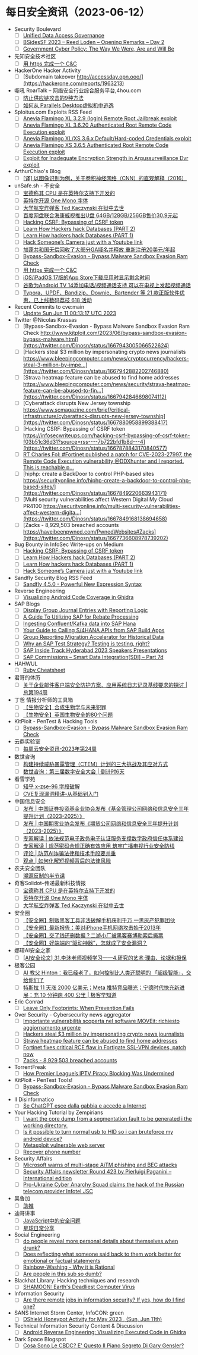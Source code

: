 # 每日安全资讯（2023-06-12）

- Security Boulevard
  - [ ] [Unified Data Access Governance](https://securityboulevard.com/2023/06/unified-data-access-governance/)
  - [ ] [BSidesSF 2023 – Reed Loden – Opening Remarks – Day 2](https://securityboulevard.com/2023/06/bsidessf-2023-reed-loden-opening-remarks-day-2/)
  - [ ] [Government Cyber Policy: The Way We Were, Are and Will Be](https://securityboulevard.com/2023/06/government-cyber-policy-the-way-we-were-are-and-will-be/)
- 先知安全技术社区
  - [ ] [用 https 完成一个 C&C](https://xz.aliyun.com/t/12601)
- HackerOne Hacker Activity
  - [ ] [Subdomain takeover http://accessday.opn.ooo/](https://hackerone.com/reports/1963213)
- 嘶吼 RoarTalk – 网络安全行业综合服务平台,4hou.com
  - [ ] [防止供应链攻击的9种方法](https://www.4hou.com/posts/V2NO)
  - [ ] [如何从 Parallels Desktop虚拟机中逃逸](https://www.4hou.com/posts/BXP2)
- Sploitus.com Exploits RSS Feed
  - [ ] [Anevia Flamingo XL 3.2.9 (login) Remote Root Jailbreak exploit](https://sploitus.com/exploit?id=ZSL-2023-5780&utm_source=rss&utm_medium=rss)
  - [ ] [Anevia Flamingo XL 3.6.20 Authenticated Root Remote Code Execution exploit](https://sploitus.com/exploit?id=ZSL-2023-5779&utm_source=rss&utm_medium=rss)
  - [ ] [Anevia Flamingo XL/XS 3.6.x Default/Hard-coded Credentials exploit](https://sploitus.com/exploit?id=ZSL-2023-5777&utm_source=rss&utm_medium=rss)
  - [ ] [Anevia Flamingo XS 3.6.5 Authenticated Root Remote Code Execution exploit](https://sploitus.com/exploit?id=ZSL-2023-5778&utm_source=rss&utm_medium=rss)
  - [ ] [Exploit for Inadequate Encryption Strength in Argussurveillance Dvr exploit](https://sploitus.com/exploit?id=FAC4DFDB-D2BD-5A19-87A3-2BF181170DCA&utm_source=rss&utm_medium=rss)
- ArthurChiao's Blog
  - [ ] [[译] 以图像识别为例，关于卷积神经网络（CNN）的直观解释（2016）](https://arthurchiao.github.io/blog/cnn-intuitive-explanation-zh/)
- unSafe.sh - 不安全
  - [ ] [宝德称其 CPU 是在英特尔支持下开发的](https://buaq.net/go-168262.html)
  - [ ] [英特尔开源 One Mono 字体](https://buaq.net/go-168258.html)
  - [ ] [大学航空炸弹客 Ted Kaczynski 在狱中去世](https://buaq.net/go-168259.html)
  - [ ] [百度网盘联合海康威视推出U盘 64GB/128GB/256GB售价30.9元起](https://buaq.net/go-168235.html)
  - [ ] [Hacking CSRF: Bypassing of CSRF token](https://buaq.net/go-168245.html)
  - [ ] [Learn How Hackers hack Databases (PART 2)](https://buaq.net/go-168246.html)
  - [ ] [Learn How hackers hack Databases (PART 1)](https://buaq.net/go-168247.html)
  - [ ] [Hack Someone’s Camera just with a Youtube link](https://buaq.net/go-168248.html)
  - [ ] [加蓬共和国无偿回收了大部分GA域名并释放 重新注册20美元/年起](https://buaq.net/go-168236.html)
  - [ ] [Bypass-Sandbox-Evasion - Bypass Malware Sandbox Evasion Ram Check](https://buaq.net/go-168232.html)
  - [ ] [用 https 完成一个 C&C](https://buaq.net/go-168294.html)
  - [ ] [iOS/iPadOS 17版的App Store下载应用时显示剩余时间](https://buaq.net/go-168237.html)
  - [ ] [谷歌为Android TV 14添加电话/视频通话支持 可以在电视上发起视频通话](https://buaq.net/go-168238.html)
  - [ ] [Typora、UPDF、Bandizip、Downie、Bartender 等 21 款正版软件优惠，已上线数码荔枝 618 活动](https://buaq.net/go-168220.html)
- Recent Commits to cve:main
  - [ ] [Update Sun Jun 11 00:13:17 UTC 2023](https://github.com/trickest/cve/commit/209394dd3b924144547d3a4b051ad9c75d7062c0)
- Twitter @Nicolas Krassas
  - [ ] [Bypass-Sandbox-Evasion - Bypass Malware Sandbox Evasion Ram Check http://www.kitploit.com/2023/06/bypass-sandbox-evasion-bypass-malware.html](https://twitter.com/Dinosn/status/1667943005066522624)
  - [ ] [Hackers steal $3 million by impersonating crypto news journalists https://www.bleepingcomputer.com/news/cryptocurrency/hackers-steal-3-million-by-impe...](https://twitter.com/Dinosn/status/1667942882202746880)
  - [ ] [Strava heatmap feature can be abused to find home addresses https://www.bleepingcomputer.com/news/security/strava-heatmap-feature-can-be-abused-to-fin...](https://twitter.com/Dinosn/status/1667942846698074112)
  - [ ] [Cyberattack disrupts New Jersey township https://www.scmagazine.com/brief/critical-infrastructure/cyberattack-disrupts-new-jersey-township](https://twitter.com/Dinosn/status/1667880958899388417)
  - [ ] [Hacking CSRF: Bypassing of CSRF token https://infosecwriteups.com/hacking-csrf-bypassing-of-csrf-token-f03b51c36d31?source=rss----7b722bfd1b8d---4](https://twitter.com/Dinosn/status/1667878843170840577)
  - [ ] [RT Charles Fol: #Fortinet published a patch for CVE-2023-27997, the Remote Code Execution vulnerability @DDXhunter and I reported. This is reachable p...](https://twitter.com/cfreal_/status/1667852157536616451)
  - [ ] [hiphp: create a BackDoor to control PHP-based sites https://securityonline.info/hiphp-create-a-backdoor-to-control-php-based-sites/](https://twitter.com/Dinosn/status/1667849220663943171)
  - [ ] [Multi security vulnerabilities affect Western Digital My Cloud PR4100 https://securityonline.info/multi-security-vulnerabilities-affect-western-digita...](https://twitter.com/Dinosn/status/1667849168138694658)
  - [ ] [Zacks - 8,929,503 breached accounts https://haveibeenpwned.com/PwnedWebsites#Zacks](https://twitter.com/Dinosn/status/1667736608978739202)
- Bug Bounty in InfoSec Write-ups on Medium
  - [ ] [Hacking CSRF: Bypassing of CSRF token](https://infosecwriteups.com/hacking-csrf-bypassing-of-csrf-token-f03b51c36d31?source=rss----7b722bfd1b8d--bug_bounty)
  - [ ] [Learn How Hackers hack Databases (PART 2)](https://infosecwriteups.com/sql-injection-for-beginners-using-sqlmap-part-2-53e9775b67f5?source=rss----7b722bfd1b8d--bug_bounty)
  - [ ] [Learn How hackers hack Databases (PART 1)](https://infosecwriteups.com/sql-injection-for-beginners-using-sqlmap-36e091e8a070?source=rss----7b722bfd1b8d--bug_bounty)
  - [ ] [Hack Someone’s Camera just with a Youtube link](https://infosecwriteups.com/hack-someones-camera-just-with-a-youtube-link-a580d397192c?source=rss----7b722bfd1b8d--bug_bounty)
- Sandfly Security Blog RSS Feed
  - [ ] [Sandfly 4.5.0 - Powerful New Expression Syntax](https://sandflysecurity.com/blog/sandfly-4-5-0-powerful-new-expression-syntax)
- Reverse Engineering
  - [ ] [Visualizing Android Code Coverage in Ghidra](https://www.reddit.com/r/ReverseEngineering/comments/147570q/visualizing_android_code_coverage_in_ghidra/)
- SAP Blogs
  - [ ] [Display Group Journal Entries with Reporting Logic](https://blogs.sap.com/2023/06/11/display-group-journal-entries-with-reporting-logic/)
  - [ ] [A Guide To Utilizing SAP for Rebate Processing](https://blogs.sap.com/2023/06/11/a-guide-to-utilizing-sap-for-rebate-processing/)
  - [ ] [Ingesting Confluent/Kafka data into SAP Hana](https://blogs.sap.com/2023/06/11/ingesting-confluent-kafka-data-into-sap-hana/)
  - [ ] [Your Guide to Calling S/4HANA APIs from SAP Build Apps](https://blogs.sap.com/2023/06/11/your-guide-to-calling-s-4hana-apis-from-sap-build-apps/)
  - [ ] [Group Reporting Migration Accelerator for Historical Data](https://blogs.sap.com/2023/06/11/group-reporting-migration-accelerator-for-historical-data/)
  - [ ] [Why an SAP Test Strategy? Testing is testing, right?](https://blogs.sap.com/2023/06/11/why-an-sap-test-strategy-testing-is-testing-right/)
  - [ ] [SAP Inside Track Hyderabad 2023 Speakers Presentations](https://blogs.sap.com/2023/06/11/sap-inside-track-hyderabad-2023-speakers-presentations/)
  - [ ] [SAP Commissions – Smart Data Integration[SDI] – Part 7d](https://blogs.sap.com/2023/06/11/sap-commissions-smart-data-integrationsdi-part-7d/)
- HAHWUL
  - [ ] [Ruby Cheatsheet](https://www.hahwul.com/cullinan/ruby)
- 君哥的体历
  - [ ] [关于企业邮件客户端安全防护方案、应用系统日志记录基线要求的探讨 | 总第194周](https://mp.weixin.qq.com/s?__biz=MzI2MjQ1NTA4MA==&mid=2247489736&idx=1&sn=8d146e9c8672440191540e55ec1e0747&chksm=ea4bb28fdd3c3b9998e6f4db8a1ca4e38101b86434fce5d0127322beea5caa46ce42b0325bc0&scene=58&subscene=0#rd)
- 丁爸 情报分析师的工具箱
  - [ ] [【生物安全】合成生物学与未来犯罪](https://mp.weixin.qq.com/s?__biz=MzI2MTE0NTE3Mw==&mid=2651136819&idx=1&sn=2f2892cc2cc7e6730bf4544019133535&chksm=f1af5409c6d8dd1f5f271aab961f0d8e2b789c5cf96b73dffc80c19e3ea936266410f722579d&scene=58&subscene=0#rd)
  - [ ] [【生物安全】英国生物安全的80个问题](https://mp.weixin.qq.com/s?__biz=MzI2MTE0NTE3Mw==&mid=2651136819&idx=2&sn=1175229eedf87a5851a1f757e89b4878&chksm=f1af5409c6d8dd1f75b14af3fa4ddbe83736ea3e804b6b1c597bbe23e76e61d56fc7d3cbece4&scene=58&subscene=0#rd)
- KitPloit - PenTest & Hacking Tools
  - [ ] [Bypass-Sandbox-Evasion - Bypass Malware Sandbox Evasion Ram Check](http://www.kitploit.com/2023/06/bypass-sandbox-evasion-bypass-malware.html)
- 云鼎实验室
  - [ ] [每周云安全资讯-2023年第24周](https://mp.weixin.qq.com/s?__biz=MzU3ODAyMjg4OQ==&mid=2247494975&idx=1&sn=e280d5c530e4b80aaa27a1c3e7423776&chksm=fd7911b9ca0e98afdd26a1ebf8d1f4490bded24b6b0e594411a2f16a8944fe414a7c1a72e65f&scene=58&subscene=0#rd)
- 数世咨询
  - [ ] [构建持续威胁暴露管理（CTEM）计划的三大挑战及其应对方式](https://mp.weixin.qq.com/s?__biz=MzkxNzA3MTgyNg==&mid=2247498394&idx=1&sn=b56bb2b8bc13f85d800b0122ccc34beb&chksm=c1448827f63301315b6918ca779963daf99cd5735009152e4a854ca1b03d2304d1e317f5654a&scene=58&subscene=0#rd)
  - [ ] [数世咨询：第三届数字安全大会 | 倒计时6天](https://mp.weixin.qq.com/s?__biz=MzkxNzA3MTgyNg==&mid=2247498394&idx=2&sn=28bddc901b8708d1b39bb059e68bfe33&chksm=c1448827f633013105b92ae212852eaa6e44de26a2a2c21ccc31f0d0f172e6b86b35cb599349&scene=58&subscene=0#rd)
- 看雪学苑
  - [ ] [知乎 x-zse-96 字段破解](https://mp.weixin.qq.com/s?__biz=MjM5NTc2MDYxMw==&mid=2458506725&idx=1&sn=36dee725e2df2f9b322950abc57d08d4&chksm=b18ee56f86f96c7957523bc47882fda239753e967947fdfb0e56c359ae0621a9e79cd23e3d74&scene=58&subscene=0#rd)
  - [ ] [CVE复现漏洞精讲-从基础到入门](https://mp.weixin.qq.com/s?__biz=MjM5NTc2MDYxMw==&mid=2458506725&idx=2&sn=09622bb71eadf9a21f8f106647a55609&chksm=b18ee56f86f96c7934cc378d2f7d0c7f4fa96fb6ed13d47ed7d9bfbe812cb252507787c98726&scene=58&subscene=0#rd)
- 中国信息安全
  - [ ] [发布 | 中国证券投资基金业协会发布《基金管理公司网络和信息安全三年提升计划（2023-2025）》](https://mp.weixin.qq.com/s?__biz=MzA5MzE5MDAzOA==&mid=2664186047&idx=1&sn=eca20fa558f2502ccc2e597048b44df8&chksm=8b594246bc2ecb50702ba5275c2e9029a600c2c1cdb346ae633c0b6f958a55b778ad1cd44233&scene=58&subscene=0#rd)
  - [ ] [发布 | 中国期货业协会发布《期货公司网络和信息安全三年提升计划（2023-2025）》](https://mp.weixin.qq.com/s?__biz=MzA5MzE5MDAzOA==&mid=2664186047&idx=2&sn=7ec3f79c3cf47591a64bedad69302964&chksm=8b594246bc2ecb50ef056a84125c48329a152db93d2fb3abf9c17f657cbe84189d10b73a3ddd&scene=58&subscene=0#rd)
  - [ ] [专家解读 | 依法规范电子政务电子认证服务支撑数字政府信任体系建设](https://mp.weixin.qq.com/s?__biz=MzA5MzE5MDAzOA==&mid=2664186047&idx=3&sn=ac916911ac960aa2c37e0ac78e7bb3fc&chksm=8b594246bc2ecb50515f46b1cbb755e1dcb0716282271cc5c68f96dc335e69003cfd844ee827&scene=58&subscene=0#rd)
  - [ ] [专家解读 | 规范密码合规正确有效应用 筑牢广播电视行业安全防线](https://mp.weixin.qq.com/s?__biz=MzA5MzE5MDAzOA==&mid=2664186047&idx=4&sn=dfd5742d70ce19886171c29118e9b18f&chksm=8b594246bc2ecb5087c613f0c3497126fef120c169eeb6d4a6e5f7d018ccef9ba2f938e95318&scene=58&subscene=0#rd)
  - [ ] [评论 | 防范AI诈骗法律和技术手段要并重](https://mp.weixin.qq.com/s?__biz=MzA5MzE5MDAzOA==&mid=2664186047&idx=5&sn=832adeda5c6a81c10b5c6ea55592e22a&chksm=8b594246bc2ecb50d2dd6d8ded31b6e739a1445a8c074f90cb37b5a206e2cefc7ffdb217d9e6&scene=58&subscene=0#rd)
  - [ ] [观点 | 如何化解短视频背后的法律风险](https://mp.weixin.qq.com/s?__biz=MzA5MzE5MDAzOA==&mid=2664186047&idx=6&sn=3471af339eaa5a3abfb35a6ac169fc1d&chksm=8b594246bc2ecb503029eff9a2b4c934dff95e10b4ae687a3ff0601c7d6e92838f10f6b7512f&scene=58&subscene=0#rd)
- 农夫安全团队
  - [ ] [溯源反制的半节课](https://mp.weixin.qq.com/s?__biz=MzI0MzQ4NTI1OA==&mid=2247484770&idx=1&sn=88bf1c7a2494a0e436848ccc433d1687&chksm=e96d1a47de1a9351a0b1edd2ea58fc410c4fedf4f1d5354d622145696e03dcd913a479805037&scene=58&subscene=0#rd)
- 奇客Solidot–传递最新科技情报
  - [ ] [宝德称其 CPU 是在英特尔支持下开发的](https://www.solidot.org/story?sid=75217)
  - [ ] [英特尔开源 One Mono 字体](https://www.solidot.org/story?sid=75216)
  - [ ] [大学航空炸弹客 Ted Kaczynski 在狱中去世](https://www.solidot.org/story?sid=75215)
- 安全圈
  - [ ] [【安全圈】制贩黑客工具非法破解手机获利千万 一黑灰产犯罪团伙](https://mp.weixin.qq.com/s?__biz=MzIzMzE4NDU1OQ==&mid=2652036779&idx=1&sn=d59f95d5fc6d77b21b26919ef9962a06&chksm=f36ff2ebc4187bfd9ba70403b9e3e1938c4c14a00bc9b8e0a33e2cab216f11d2c15aae69a26e&scene=58&subscene=0#rd)
  - [ ] [【安全圈】最新报告：美对iPhone手机网络攻击始于2013年](https://mp.weixin.qq.com/s?__biz=MzIzMzE4NDU1OQ==&mid=2652036779&idx=2&sn=0c93864d4631e2a2ecc848f9dddb32f8&chksm=f36ff2ebc4187bfdb546ba5c6a41f15661e7a45afc37da60a194391e888844956cf6133d5261&scene=58&subscene=0#rd)
  - [ ] [【安全圈】交了钱还删数据？二游小厂被黑客赛博勒索后撕票](https://mp.weixin.qq.com/s?__biz=MzIzMzE4NDU1OQ==&mid=2652036779&idx=3&sn=e2eaa39a458a48191279e52e51ec7176&chksm=f36ff2ebc4187bfda3d54fe6c7514c6618b6e5c35e9da989d3435fa85d1174e4fb2e1c4a7be9&scene=58&subscene=0#rd)
  - [ ] [【安全圈】好端端的“驱动神器”，怎就成了安全漏洞？](https://mp.weixin.qq.com/s?__biz=MzIzMzE4NDU1OQ==&mid=2652036779&idx=4&sn=8fe56768771b90a8fb4d6f8f5df99a45&chksm=f36ff2ebc4187bfd900477ac57e5d26cb7df3eee7b24b37115deaf55b1b98397d05bcf355b96&scene=58&subscene=0#rd)
- 娜璋AI安全之家
  - [ ] [[AI安全论文] 31.李沐老师视频学习——4.研究的艺术·理由、论据和担保](https://mp.weixin.qq.com/s?__biz=Mzg5MTM5ODU2Mg==&mid=2247498463&idx=1&sn=3d78c95e12c00a9176acbc9ad28d0e78&chksm=cfcf4a12f8b8c304943c6776e549b9e0db63a1bf71e7e52c8ca3037fb30a1208fba0cde7aded&scene=58&subscene=0#rd)
- 极客公园
  - [ ] [AI 教父 Hinton：我已经老了，如何控制比人类还聪明的 「超级智能」，交给你们了](https://mp.weixin.qq.com/s?__biz=MTMwNDMwODQ0MQ==&mid=2652995155&idx=1&sn=f76c69e95459da2833d21216253a8d4a&chksm=7e5403e549238af3dd8e7e9ab465a7e416cfab22968bfe39f03ce3ec7a6d6438cacdae123f86&scene=58&subscene=0#rd)
  - [ ] [特斯拉 11 天涨 2000 亿美元；Meta 推特竞品曝光；宁德时代快充新进展：充 10 分钟跑 400 公里 | 极客早知道](https://mp.weixin.qq.com/s?__biz=MTMwNDMwODQ0MQ==&mid=2652995120&idx=1&sn=f44ac256eeafdb88f78851d855277395&chksm=7e54038649238a904004b0b970c6f826cc4b145a574b6621dce0ed889f3be4e5bfc7a5440683&scene=58&subscene=0#rd)
- Eric Conrad
  - [ ] [Leave Only Footprints: When Prevention Fails](https://www.ericconrad.com/2023/06/leave-only-footprints-when-prevention.html)
- Over Security - Cybersecurity news aggregator
  - [ ] [Importante vulnerabilità scoperta nel software MOVEit: richiesto aggiornamento urgente](https://www.insicurezzadigitale.com/importante-vulnerabilita-scoperta-nel-software-moveit-richiesto-aggiornamento-urgente/)
  - [ ] [Hackers steal $3 million by impersonating crypto news journalists](https://www.bleepingcomputer.com/news/cryptocurrency/hackers-steal-3-million-by-impersonating-crypto-news-journalists/)
  - [ ] [Strava heatmap feature can be abused to find home addresses](https://www.bleepingcomputer.com/news/security/strava-heatmap-feature-can-be-abused-to-find-home-addresses/)
  - [ ] [Fortinet fixes critical RCE flaw in Fortigate SSL-VPN devices, patch now](https://www.bleepingcomputer.com/news/security/fortinet-fixes-critical-rce-flaw-in-fortigate-ssl-vpn-devices-patch-now/)
  - [ ] [Zacks - 8,929,503 breached accounts](https://haveibeenpwned.com/PwnedWebsites#Zacks)
- TorrentFreak
  - [ ] [How Premier League’s IPTV Piracy Blocking Was Undermined](https://torrentfreak.com/how-premier-leagues-iptv-piracy-blocking-was-undermined-230611/)
- KitPloit - PenTest Tools!
  - [ ] [Bypass-Sandbox-Evasion - Bypass Malware Sandbox Evasion Ram Check](http://www.kitploit.com/2023/06/bypass-sandbox-evasion-bypass-malware.html)
- Il Disinformatico
  - [ ] [Se ChatGPT esce dalla gabbia e accede a Internet](http://attivissimo.blogspot.com/2023/06/se-chatgpt-esce-dalla-gabbia-e-accede.html)
- Your Hacking Tutorial by Zempirians
  - [ ] [I want the core dump from a segmentation fault to be generated i the working directory.](https://www.reddit.com/r/HowToHack/comments/146rsbu/i_want_the_core_dump_from_a_segmentation_fault_to/)
  - [ ] [Is it possible to turn normal usb to HID so i can bruteforce my android device?](https://www.reddit.com/r/HowToHack/comments/146uh3y/is_it_possible_to_turn_normal_usb_to_hid_so_i_can/)
  - [ ] [Metasploit vulnerable web server](https://www.reddit.com/r/HowToHack/comments/14777bf/metasploit_vulnerable_web_server/)
  - [ ] [Recover phone number](https://www.reddit.com/r/HowToHack/comments/146nuio/recover_phone_number/)
- Security Affairs
  - [ ] [Microsoft warns of multi-stage AiTM phishing and BEC attacks](https://securityaffairs.com/147327/hacking/aitm-bec-attacks.html)
  - [ ] [Security Affairs newsletter Round 423 by Pierluigi Paganini – International edition](https://securityaffairs.com/147322/breaking-news/security-affairs-newsletter-round-423.html)
  - [ ] [Pro-Ukraine Cyber Anarchy Squad claims the hack of the Russian telecom provider Infotel JSC](https://securityaffairs.com/147307/hacktivism/cyber-anarchy-squad-hacks-infotel-jsc.html)
- 吴鲁加
  - [ ] [助推](https://mp.weixin.qq.com/s?__biz=Mzg5NDY4ODM1MA==&mid=2247484433&idx=1&sn=2417198b43c6b50f7dd016773291cbe4&chksm=c01a8920f76d0036a4ba2deb9119fd78665b4dbfde9070348f1071a919d482d328d5b53aed8f&scene=58&subscene=0#rd)
- 迪哥讲事
  - [ ] [JavaScript中的安全问题](https://mp.weixin.qq.com/s?__biz=MzIzMTIzNTM0MA==&mid=2247489844&idx=1&sn=446d5a0eef4a846a29fc18dec1b426b4&chksm=e8a61357dfd19a41a04a0e3b2c2c4a4509c25c463fa6e57f8c73d666f717dfa9749e847340fe&scene=58&subscene=0#rd)
  - [ ] [星球日常分享](https://mp.weixin.qq.com/s?__biz=MzIzMTIzNTM0MA==&mid=2247489844&idx=2&sn=06b7859019124c8f9beeb05cca784e8a&chksm=e8a61357dfd19a415d04a4099e3a6bc351a646d96d60fba6c0c9ee6d2f3677fb674f0c9668e3&scene=58&subscene=0#rd)
- Social Engineering
  - [ ] [do people reveal more personal details about themselves when drunk?](https://www.reddit.com/r/SocialEngineering/comments/14718bs/do_people_reveal_more_personal_details_about/)
  - [ ] [Does reflecting what someone said back to them work better for emotional or factual statements](https://www.reddit.com/r/SocialEngineering/comments/146rckv/does_reflecting_what_someone_said_back_to_them/)
  - [ ] [Rainbow-Washing - Why it is Rational](https://www.reddit.com/r/SocialEngineering/comments/146soik/rainbowwashing_why_it_is_rational/)
  - [ ] [Are people in this sub so dumb?](https://www.reddit.com/r/SocialEngineering/comments/146nx0j/are_people_in_this_sub_so_dumb/)
- Blackhat Library: Hacking techniques and research
  - [ ] [SHAMOON: Earth's Deadliest Computer Virus](https://www.reddit.com/r/blackhat/comments/146zzn1/shamoon_earths_deadliest_computer_virus/)
- Information Security
  - [ ] [Are there remote jobs in information security? If yes, how do I find one?](https://www.reddit.com/r/Information_Security/comments/146ko6t/are_there_remote_jobs_in_information_security_if/)
- SANS Internet Storm Center, InfoCON: green
  - [ ] [DShield Honeypot Activity for May 2023 , (Sun, Jun 11th)](https://isc.sans.edu/diary/rss/29932)
- Technical Information Security Content & Discussion
  - [ ] [Android Reverse Engineering: Visualizing Executed Code in Ghidra](https://www.reddit.com/r/netsec/comments/14756cy/android_reverse_engineering_visualizing_executed/)
- Dark Space Blogspot
  - [ ] [Cosa Sono Le CBDC? E' Questo Il Piano Segreto Di Gary Gensler?](http://darkwhite666.blogspot.com/2023/06/cosa-sono-le-cbdc-e-questo-il-piano.html)
